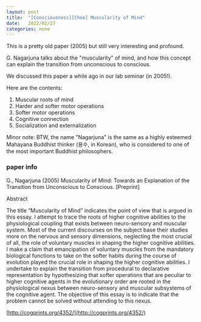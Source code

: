 ```yaml
---
layout: post
title:  "[Consciousness][Choe] Muscularity of Mind"
date:   2022/02/27
categories: none
---
```






This is a pretty old paper (2005) but still very interesting and profound. 



G. Nagarjuna talks about the "muscularity" of mind, and how this concept can explain the transition from unconscious to conscious. 

We discussed this paper a while ago in our lab seminar (in 2005!). 

Here are the contents:

1. Muscular roots of mind
1. Harder and softer motor operations
1. Softer motor operations
1. Cognitive connection
1. Socialization and externalization

Minor note: BTW, the name "Nagarjuna" is the same as a highly esteemed Mahayana Buddhist thinker (용수, in Korean), who is considered to one of the most important Buddhist philosophers. 

### paper info



G., Nagarjuna (2005) Muscularity of Mind: Towards an Explanation of the Transition from Unconscious to Conscious. [Preprint]



Abstract

The title “Muscularity of Mind” indicates the point of view that is argued in this essay. I attempt to trace the roots of higher cognitive abilities to the physiological coupling that exists between neuro-sensory and muscular system. Most of the current discourses on the subject base their studies more on the nervous and sensory dimensions, neglecting the most crucial of all, the role of voluntary muscles in shaping the higher cognitive abilities. I make a claim that emancipation of voluntary muscles from the mandatory biological functions to take on the softer habits during the course of evolution played the crucial role in shaping the higher cognitive abilities. I undertake to explain the transition from procedural to declarative representation by hypothesizing that softer operations that are peculiar to higher cognitive agents in the evolutionary order are rooted in the physiological nexus between neuro-sensory and muscular subsystems of the cognitive agent. The objective of this essay is to indicate that the problem cannot be solved without attending to this nexus.



[http://cogprints.org/4352/](http://cogprints.org/4352/)



 

